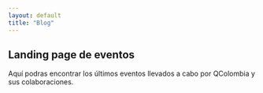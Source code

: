 ```yaml
---
layout: default
title: "Blog"
---
```


## Landing page de eventos

Aquí podras encontrar los últimos eventos llevados a cabo por QColombia y sus colaboraciones.
